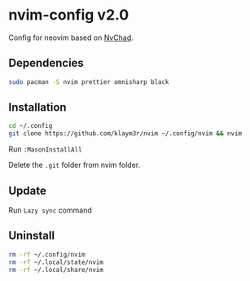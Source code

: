 # nvim-config v2.0

Config for neovim based on [NvChad](https://github.com/NvChad/NvChad).

## Dependencies

```bash
sudo pacman -S nvim prettier omnisharp black 
```

## Installation

```bash
cd ~/.config
git clone https://github.com/klaym3r/nvim ~/.config/nvim && nvim
```

Run `:MasonInstallAll`

Delete the `.git` folder from nvim folder.

## Update

Run `Lazy sync` command

## Uninstall

```bash
rm -rf ~/.config/nvim
rm -rf ~/.local/state/nvim
rm -rf ~/.local/share/nvim
```
